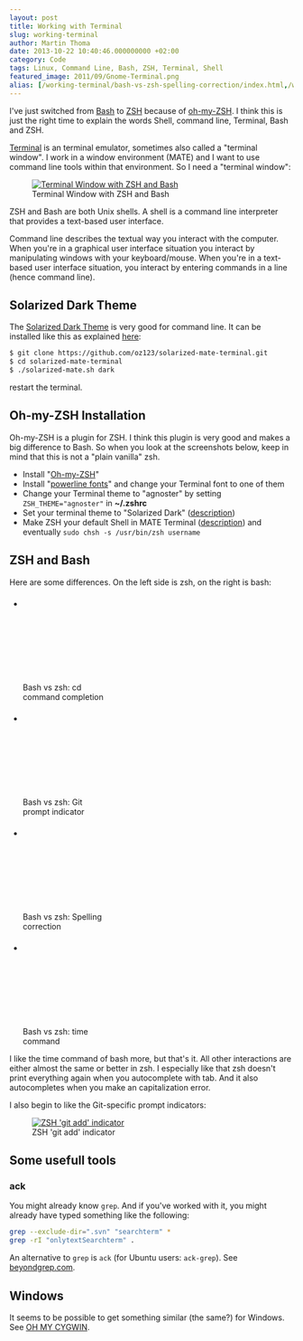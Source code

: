 ```yaml
---
layout: post
title: Working with Terminal
slug: working-terminal
author: Martin Thoma
date: 2013-10-22 10:40:46.000000000 +02:00
category: Code
tags: Linux, Command Line, Bash, ZSH, Terminal, Shell
featured_image: 2011/09/Gnome-Terminal.png
alias: [/working-terminal/bash-vs-zsh-spelling-correction/index.html,/working-terminal/bash-vs-zsh-time/]
---
```

I've just switched from [Bash](https://en.wikipedia.org/wiki/Bash_(Unix_shell))
to [ZSH](https://en.wikipedia.org/wiki/Z_shell) because of <a
href="https://github.com/robbyrussell/oh-my-zsh">oh-my-ZSH</a>. I think this is
just the right time to explain the words Shell, command line, Terminal, Bash
and ZSH.

[Terminal](https://en.wikipedia.org/wiki/GNOME_Terminal) is an terminal
emulator, sometimes also called a "terminal window". I work in a window
environment (MATE) and I want to use command line tools within that
environment. So I need a "terminal window":

<figure class="aligncenter">
            <a href="../images/2013/10/teriminal-window.png"><img src="../images/2013/10/teriminal-window.png" alt="Terminal Window with ZSH and Bash" style="max-width:300px;max-height:168px" class="size-medium"/></a>
            <figcaption class="text-center">Terminal Window with ZSH and Bash</figcaption>
        </figure>

ZSH and Bash are both Unix shells. A shell is a command line interpreter that
provides a text-based user interface.

Command line describes the textual way you interact with the computer. When
you're in a graphical user interface situation you interact by manipulating
windows with your keyboard/mouse. When you're in a text-based user interface
situation, you interact by entering commands in a line (hence command line).

## Solarized Dark Theme

The [Solarized Dark Theme](http://ethanschoonover.com/solarized) is very good
for command line. It can be installed like this as explained
[here](https://github.com/oz123/solarized-mate-terminal):

```bash
$ git clone https://github.com/oz123/solarized-mate-terminal.git
$ cd solarized-mate-terminal
$ ./solarized-mate.sh dark
```

restart the terminal.


## Oh-my-ZSH Installation ##
Oh-my-ZSH is a plugin for ZSH. I think this plugin is very good and makes a big
difference to Bash. So when you look at the screenshots below, keep in mind
that this is not a "plain vanilla" zsh.

 * Install "<a href="https://github.com/robbyrussell/oh-my-zsh">Oh-my-ZSH</a>"
 * Install "<a href="https://github.com/Lokaltog/powerline-fonts">powerline fonts</a>" and change your Terminal font to one of them
 * Change your Terminal theme to "agnoster" by setting <code>ZSH_THEME="agnoster"</code> in <strong>~/.zshrc</strong>
 * Set your terminal theme to "Solarized Dark" (<a href="http://www.mintmate.org/?p=13">description</a>)
 * Make ZSH your default Shell in MATE Terminal (<a href="http://askubuntu.com/a/342342/10425">description</a>) and eventually <code>sudo chsh -s /usr/bin/zsh username</code>

## ZSH and Bash ##
Here are some differences. On the left side is zsh, on the right is bash:

<ul class="gallery mw-gallery-traditional" style="max-width: 326px; width: 326px;">
   <li class="gallerybox" style="width: 155px">
      <div style="width: 155px">
         <div class="thumb" style="width: 150px;">
            <div style="margin:21px auto;height: 113px;line-height: 150px;">
               <a href="../images/2013/10/bash-vs-zsh-cd.png" class="image">
                  <img src="../images/2013/10/bash-vs-zsh-cd.png" alt="" style="max-width: 120px; max-height: 120px;">
               </a>
            </div>
         </div>
         <div class="gallerytext">Bash vs zsh: cd command completion</div>
      </div>
   </li>
   <li class="gallerybox" style="width: 155px">
      <div style="width: 155px">
         <div class="thumb" style="width: 150px;">
            <div style="margin:21px auto;height: 113px;line-height: 150px;">
               <a href="../images/2013/10/bash-vs-zsh-git.png" class="image">
                  <img src="../images/2013/10/bash-vs-zsh-git.png" alt="" style="max-width: 120px; max-height: 120px;">
               </a>
            </div>
         </div>
         <div class="gallerytext">Bash vs zsh: Git prompt indicator</div>
      </div>
   </li>
   <li class="gallerybox" style="width: 155px">
      <div style="width: 155px">
         <div class="thumb" style="width: 150px;">
            <div style="margin:21px auto;height: 113px;line-height: 150px;">
               <a href="../images/2013/10/bash-vs-zsh-spelling-correction.png" class="image">
                  <img src="../images/2013/10/bash-vs-zsh-spelling-correction.png" alt="" style="max-width: 120px; max-height: 120px;">
               </a>
            </div>
         </div>
         <div class="gallerytext">Bash vs zsh: Spelling correction</div>
      </div>
   </li>
   <li class="gallerybox" style="width: 155px">
      <div style="width: 155px">
         <div class="thumb" style="width: 150px;">
            <div style="margin:21px auto;height: 113px;line-height: 150px;">
               <a href="../images/2013/10/bash-vs-zsh-time.png" class="image">
                  <img src="../images/2013/10/bash-vs-zsh-time.png" alt="" style="max-width: 120px; max-height: 120px;">
               </a>
            </div>
         </div>
         <div class="gallerytext">Bash vs zsh: time command</div>
      </div>
   </li>
</ul>

I like the time command of bash more, but that's it. All other interactions are
either almost the same or better in zsh. I especially like that zsh doesn't
print everything again when you autocomplete with tab. And it also
autocompletes when you make an capitalization error.

I also begin to like the Git-specific prompt indicators:
<figure class="aligncenter">
            <a href="../images/2013/10/oh-my-zsh-git-added.png"><img src="../images/2013/10/oh-my-zsh-git-added.png" alt="ZSH 'git add' indicator" style="max-width:236px;max-height:42px" class="size-full"/></a>
            <figcaption class="text-center">ZSH 'git add' indicator</figcaption>
        </figure>

## Some usefull tools ##

### ack ###
You might already know `grep`. And if you've worked with it, you
might already have typed something like the following:

```bash
grep --exclude-dir=".svn" "searchterm" *
grep -rI "onlytextSearchterm" .
```

An alternative to `grep` is `ack` (for Ubuntu users: `ack-grep`).
See [beyondgrep.com](http://beyondgrep.com/).

## Windows

It seems to be possible to get something similar (the same?) for Windows. See
[OH MY CYGWIN](https://github.com/haithembelhaj/oh-my-cygwin/blob/master/README.md).
